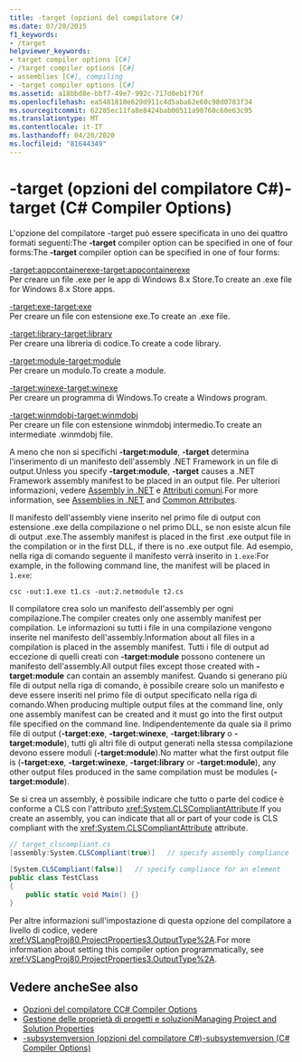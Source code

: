 ```yaml
---
title: -target (opzioni del compilatore C#)
ms.date: 07/20/2015
f1_keywords:
- /target
helpviewer_keywords:
- target compiler options [C#]
- /target compiler options [C#]
- assemblies [C#], compiling
- -target compiler options [C#]
ms.assetid: a18bbd8e-bbf7-49e7-992c-717d0eb1f76f
ms.openlocfilehash: ea5481810e629d911c4d5aba62e60c98d0783f34
ms.sourcegitcommit: 62285ec11fa8e8424bab00511a90760c60e63c95
ms.translationtype: MT
ms.contentlocale: it-IT
ms.lasthandoff: 04/20/2020
ms.locfileid: "81644349"
---
```

# <a name="-target-c-compiler-options"></a><span data-ttu-id="adf8d-102">-target (opzioni del compilatore C#)</span><span class="sxs-lookup"><span data-stu-id="adf8d-102">-target (C# Compiler Options)</span></span>
<span data-ttu-id="adf8d-103">L'opzione del compilatore -target può essere specificata in uno dei quattro formati seguenti:The **-target** compiler option can be specified in one of four forms:</span><span class="sxs-lookup"><span data-stu-id="adf8d-103">The **-target** compiler option can be specified in one of four forms:</span></span>  
  
 [<span data-ttu-id="adf8d-104">-target:appcontainerexe</span><span class="sxs-lookup"><span data-stu-id="adf8d-104">-target:appcontainerexe</span></span>](./target-appcontainerexe-compiler-option.md)  
 <span data-ttu-id="adf8d-105">Per creare un file .exe per le app di Windows 8.x Store.</span><span class="sxs-lookup"><span data-stu-id="adf8d-105">To create an .exe file for Windows 8.x Store apps.</span></span>  
  
 [<span data-ttu-id="adf8d-106">-target:exe</span><span class="sxs-lookup"><span data-stu-id="adf8d-106">-target:exe</span></span>](./target-exe-compiler-option.md)  
 <span data-ttu-id="adf8d-107">Per creare un file con estensione exe.</span><span class="sxs-lookup"><span data-stu-id="adf8d-107">To create an .exe file.</span></span>  
  
 [<span data-ttu-id="adf8d-108">-target:library</span><span class="sxs-lookup"><span data-stu-id="adf8d-108">-target:library</span></span>](./target-library-compiler-option.md)  
 <span data-ttu-id="adf8d-109">Per creare una libreria di codice.</span><span class="sxs-lookup"><span data-stu-id="adf8d-109">To create a code library.</span></span>  
  
 [<span data-ttu-id="adf8d-110">-target:module</span><span class="sxs-lookup"><span data-stu-id="adf8d-110">-target:module</span></span>](./target-module-compiler-option.md)  
 <span data-ttu-id="adf8d-111">Per creare un modulo.</span><span class="sxs-lookup"><span data-stu-id="adf8d-111">To create a module.</span></span>  
  
 [<span data-ttu-id="adf8d-112">-target:winexe</span><span class="sxs-lookup"><span data-stu-id="adf8d-112">-target:winexe</span></span>](./target-winexe-compiler-option.md)  
 <span data-ttu-id="adf8d-113">Per creare un programma di Windows.</span><span class="sxs-lookup"><span data-stu-id="adf8d-113">To create a Windows program.</span></span>  
  
 [<span data-ttu-id="adf8d-114">-target:winmdobj</span><span class="sxs-lookup"><span data-stu-id="adf8d-114">-target:winmdobj</span></span>](./target-winmdobj-compiler-option.md)  
 <span data-ttu-id="adf8d-115">Per creare un file con estensione winmdobj intermedio.</span><span class="sxs-lookup"><span data-stu-id="adf8d-115">To create an intermediate .winmdobj file.</span></span>  
  
 <span data-ttu-id="adf8d-116">A meno che non si specifichi **-target:module**, **-target** determina l'inserimento di un manifesto dell'assembly .NET Framework in un file di output.</span><span class="sxs-lookup"><span data-stu-id="adf8d-116">Unless you specify **-target:module**, **-target** causes a .NET Framework assembly manifest to be placed in an output file.</span></span> <span data-ttu-id="adf8d-117">Per ulteriori informazioni, vedere [Assembly in .NET](../../../standard/assembly/index.md) e [Attributi comuni](../attributes/global.md).</span><span class="sxs-lookup"><span data-stu-id="adf8d-117">For more information, see [Assemblies in .NET](../../../standard/assembly/index.md) and [Common Attributes](../attributes/global.md).</span></span>  
  
 <span data-ttu-id="adf8d-118">Il manifesto dell'assembly viene inserito nel primo file di output con estensione .exe della compilazione o nel primo DLL, se non esiste alcun file di output .exe.</span><span class="sxs-lookup"><span data-stu-id="adf8d-118">The assembly manifest is placed in the first .exe output file in the compilation or in the first DLL, if there is no .exe output file.</span></span> <span data-ttu-id="adf8d-119">Ad esempio, nella riga di comando seguente il manifesto verrà inserito in `1.exe`:</span><span class="sxs-lookup"><span data-stu-id="adf8d-119">For example, in the following command line, the manifest will be placed in `1.exe`:</span></span>  
  
```console  
csc -out:1.exe t1.cs -out:2.netmodule t2.cs  
```  
  
 <span data-ttu-id="adf8d-120">Il compilatore crea solo un manifesto dell'assembly per ogni compilazione.</span><span class="sxs-lookup"><span data-stu-id="adf8d-120">The compiler creates only one assembly manifest per compilation.</span></span> <span data-ttu-id="adf8d-121">Le informazioni su tutti i file in una compilazione vengono inserite nel manifesto dell'assembly.</span><span class="sxs-lookup"><span data-stu-id="adf8d-121">Information about all files in a compilation is placed in the assembly manifest.</span></span> <span data-ttu-id="adf8d-122">Tutti i file di output ad eccezione di quelli creati con **-target:module** possono contenere un manifesto dell'assembly.</span><span class="sxs-lookup"><span data-stu-id="adf8d-122">All output files except those created with **-target:module** can contain an assembly manifest.</span></span> <span data-ttu-id="adf8d-123">Quando si generano più file di output nella riga di comando, è possibile creare solo un manifesto e deve essere inseriti nel primo file di output specificato nella riga di comando.</span><span class="sxs-lookup"><span data-stu-id="adf8d-123">When producing multiple output files at the command line, only one assembly manifest can be created and it must go into the first output file specified on the command line.</span></span> <span data-ttu-id="adf8d-124">Indipendentemente da quale sia il primo file di output (**-target:exe**, **-target:winexe**, **-target:library** o **-target:module**), tutti gli altri file di output generati nella stessa compilazione devono essere moduli (**-target:module**).</span><span class="sxs-lookup"><span data-stu-id="adf8d-124">No matter what the first output file is (**-target:exe**, **-target:winexe**, **-target:library** or **-target:module**), any other output files produced in the same compilation must be modules (**-target:module**).</span></span>  
  
 <span data-ttu-id="adf8d-125">Se si crea un assembly, è possibile indicare che tutto o parte del codice è conforme a CLS con l'attributo <xref:System.CLSCompliantAttribute>.</span><span class="sxs-lookup"><span data-stu-id="adf8d-125">If you create an assembly, you can indicate that all or part of your code is CLS compliant with the <xref:System.CLSCompliantAttribute> attribute.</span></span>  
  
```csharp  
// target_clscompliant.cs  
[assembly:System.CLSCompliant(true)]   // specify assembly compliance  
  
[System.CLSCompliant(false)]   // specify compliance for an element  
public class TestClass  
{  
    public static void Main() {}  
}  
```  
  
 <span data-ttu-id="adf8d-126">Per altre informazioni sull'impostazione di questa opzione del compilatore a livello di codice, vedere <xref:VSLangProj80.ProjectProperties3.OutputType%2A>.</span><span class="sxs-lookup"><span data-stu-id="adf8d-126">For more information about setting this compiler option programmatically, see <xref:VSLangProj80.ProjectProperties3.OutputType%2A>.</span></span>  
  
## <a name="see-also"></a><span data-ttu-id="adf8d-127">Vedere anche</span><span class="sxs-lookup"><span data-stu-id="adf8d-127">See also</span></span>

- [<span data-ttu-id="adf8d-128">Opzioni del compilatore C</span><span class="sxs-lookup"><span data-stu-id="adf8d-128">C# Compiler Options</span></span>](./index.md)
- [<span data-ttu-id="adf8d-129">Gestione delle proprietà di progetti e soluzioni</span><span class="sxs-lookup"><span data-stu-id="adf8d-129">Managing Project and Solution Properties</span></span>](/visualstudio/ide/managing-project-and-solution-properties)
- [<span data-ttu-id="adf8d-130">-subsystemversion (opzioni del compilatore C#)</span><span class="sxs-lookup"><span data-stu-id="adf8d-130">-subsystemversion (C# Compiler Options)</span></span>](./subsystemversion-compiler-option.md)
